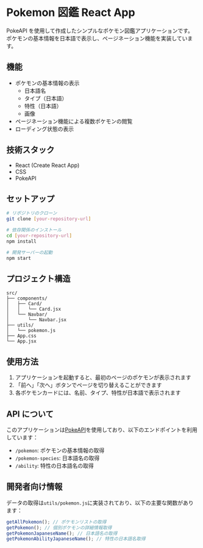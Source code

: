# Pokemon 図鑑 React App

PokeAPI を使用して作成したシンプルなポケモン図鑑アプリケーションです。ポケモンの基本情報を日本語で表示し、ページネーション機能を実装しています。

## 機能

- ポケモンの基本情報の表示
  - 日本語名
  - タイプ（日本語）
  - 特性（日本語）
  - 画像
- ページネーション機能による複数ポケモンの閲覧
- ローディング状態の表示

## 技術スタック

- React (Create React App)
- CSS
- PokeAPI

## セットアップ

```bash
# リポジトリのクローン
git clone [your-repository-url]

# 依存関係のインストール
cd [your-repository-url]
npm install

# 開発サーバーの起動
npm start
```

## プロジェクト構造

```
src/
├── components/
│   ├── Card/
│   │   └── Card.jsx
│   └── Navbar/
│       └── Navbar.jsx
├── utils/
│   └── pokemon.js
├── App.css
└── App.jsx
```

## 使用方法

1. アプリケーションを起動すると、最初のページのポケモンが表示されます
2. 「前へ」「次へ」ボタンでページを切り替えることができます
3. 各ポケモンカードには、名前、タイプ、特性が日本語で表示されます

## API について

このアプリケーションは[PokeAPI](https://pokeapi.co/)を使用しており、以下のエンドポイントを利用しています：

- `/pokemon`: ポケモンの基本情報の取得
- `/pokemon-species`: 日本語名の取得
- `/ability`: 特性の日本語名の取得

## 開発者向け情報

データの取得は`utils/pokemon.js`に実装されており、以下の主要な関数があります：

```javascript
getAllPokemon(); // ポケモンリストの取得
getPokemon(); // 個別ポケモンの詳細情報取得
getPokemonJapaneseName(); // 日本語名の取得
getPokemonAbilityJapaneseName(); // 特性の日本語名取得
```
